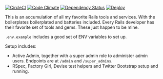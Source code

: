 [![CircleCI](https://circleci.com/gh/tansengming/rails-base/tree/develop.png)](https://circleci.com/gh/tansengming/rails-base/tree/develop)
[![Code Climate](https://codeclimate.com/github/tansengming/rails-base.png)](https://codeclimate.com/github/tansengming/rails-base)
[![Dependency Status](https://gemnasium.com/tansengming/rails-base.png)](https://gemnasium.com/tansengming/rails-base)
[![Deploy](https://www.herokucdn.com/deploy/button.png)](https://heroku.com/deploy?template=https://github.com/tansengming/rails-base/tree/develop)

This is an accumulation of all my favorite Rails tools and services. With the boilerplates boilerplated and batteries included. Every Rails developer has their favorite set of tools and gems. These just happen to be mine.

`.env.example` includes a good set of ENV variables to set up.

Setup includes:

- Active Admin, together with a super admin role to administer admin users. Endpoints are at  `/admin` and `/super_admins`.
- RSpec, Factory Girl, Devise test helpers and Twitter Bootstrap setup and running.